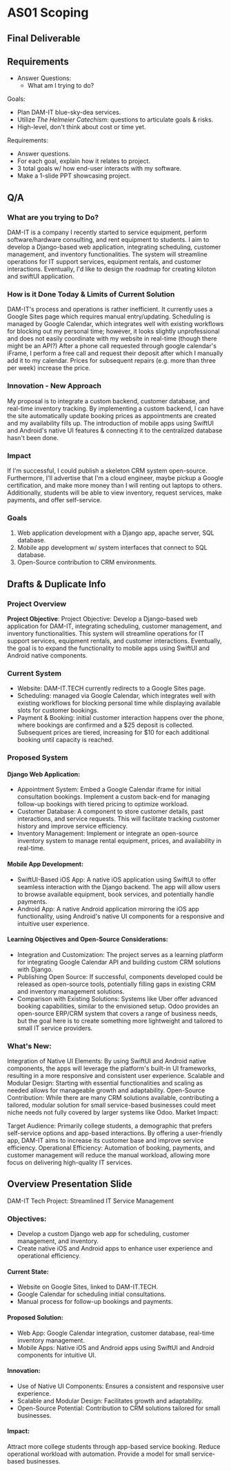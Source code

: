 # AS01 Scoping

## Final Deliverable



## Requirements
* Answer Questions:
  * What am I trying to do? 

Goals: 
* Plan DAM-IT blue-sky-dea services.
* Utilize *The Helmeier Catechism*: questions to articulate goals & risks. 
* High-level, don't think about cost or time yet.

Requirements:
* Answer questions. 
* For each goal, explain how it relates to project.
* 3 total goals w/ how end-user interacts with my software.
* Make a 1-slide PPT showcasing project.

## Q/A
### What are you trying to Do?
DAM-IT is a company I recently started to service equipment, perform software/hardware consulting, and rent equipment to students.
I aim to develop a Django-based web application, integrating scheduling, customer management, and inventory functionalities.
The system will streamline operations for IT support services, equipment rentals, and customer interactions.
Eventually, I'd like to design the roadmap for creating kiloton and swiftUI application. 

### How is it Done Today & Limits of Current Solution
DAM-IT's process and operations is rather inefficient. It currently uses a Google Sites page which requires manual entry/updating. Scheduling is managed by Google Calendar, which integrates well with existing workflows for blocking out my personal time; however, it looks slightly unprofessional and does not easily coordinate with my website in real-time (though there might be an API?) After a phone call requested through google calendar's iFrame, I perform a free call and request their deposit after which I manually add it to my calendar. Prices for subsequent repairs (e.g. more than three per week) increase the price.

### Innovation - New Approach
My proposal is to integrate a custom backend, customer database, and real-time inventory tracking. By implementing a custom backend, I can have the site automatically update booking prices as appointments are created and my availability fills up. The introduction of mobile apps using SwiftUI and Android's native UI features & connecting it to the centralized database hasn't been done.

### Impact
If I'm successful, I could publish a skeleton CRM system open-source. Furthermore, I'll advertise that I'm a cloud engineer, maybe pickup a Google certification, and make more money than I will renting out laptops to others. Additionally, students will be able to view inventory, request services, make payments, and offer self-service.

### Goals
1. Web application development with a Django app, apache server, SQL database.
2. Mobile app development w/ system interfaces that connect to SQL database.
3. Open-Source contribution to CRM environments. 


## Drafts & Duplicate Info

### Project Overview
**Project Objective**: Project Objective: 
Develop a Django-based web application for DAM-IT, integrating scheduling, customer management, and inventory functionalities. 
This system will streamline operations for IT support services, equipment rentals, and customer interactions. 
Eventually, the goal is to expand the functionality to mobile apps using SwiftUI and Android native components.

### Current System
* Website: DAM-IT.TECH currently redirects to a Google Sites page.
* Scheduling: managed via Google Calendar, which integrates well with existing workflows for blocking personal time
while displaying available slots for customer bookings.
* Payment & Booking: initial customer interaction happens over the phone, where bookings
are confirmed and a $25 deposit is collected. Subsequent prices are tiered, increasing for $10 for each additional
booking until capacity is reached.

### Proposed System
#### Django Web Application:
* Appointment System: Embed a Google Calendar iframe for initial consultation bookings. Implement a custom back-end for managing follow-up bookings with tiered pricing to optimize workload.
* Customer Database: A component to store customer details, past interactions, and service requests. This will facilitate tracking customer history and improve service efficiency.
* Inventory Management: Implement or integrate an open-source inventory system to manage rental equipment, prices, and availability in real-time.

#### Mobile App Development:
* SwiftUI-Based iOS App: A native iOS application using SwiftUI to offer seamless interaction with the Django backend. The app will allow users to browse available equipment, book services, and potentially handle payments.
* Android App: A native Android application mirroring the iOS app functionality, using Android's native UI components for a responsive and intuitive user experience.

#### Learning Objectives and Open-Source Considerations:
* Integration and Customization: The project serves as a learning platform for integrating Google Calendar API and building custom CRM solutions with Django.
* Publishing Open Source: If successful, components developed could be released as open-source tools, potentially filling gaps in existing CRM and inventory management solutions.
* Comparison with Existing Solutions: Systems like Uber offer advanced booking capabilities, similar to the envisioned setup. Odoo provides an open-source ERP/CRM system that covers a range of business needs, but the goal here is to create something more lightweight and tailored to small IT service providers.

 
### What's New:

Integration of Native UI Elements: By using SwiftUI and Android native components, the apps will leverage the platform's built-in UI frameworks, resulting in a more responsive and consistent user experience.
Scalable and Modular Design: Starting with essential functionalities and scaling as needed allows for manageable growth and adaptability.
Open-Source Contribution: While there are many CRM solutions available, contributing a tailored, modular solution for small service-based businesses could meet niche needs not fully covered by larger systems like Odoo.
Market Impact:

Target Audience: Primarily college students, a demographic that prefers self-service options and app-based interactions. By offering a user-friendly app, DAM-IT aims to increase its customer base and improve service efficiency.
Operational Efficiency: Automation of booking, payments, and customer management will reduce the manual workload, allowing more focus on delivering high-quality IT services.

## Overview Presentation Slide
DAM-IT Tech Project: Streamlined IT Service Management

### Objectives:

* Develop a custom Django web app for scheduling, customer management, and inventory.
* Create native iOS and Android apps to enhance user experience and operational efficiency.

#### Current State:
* Website on Google Sites, linked to DAM-IT.TECH.
* Google Calendar for scheduling initial consultations.
* Manual process for follow-up bookings and payments.

#### Proposed Solution:
* Web App: Google Calendar integration, customer database, real-time inventory management.
* Mobile Apps: Native iOS and Android apps using SwiftUI and Android components for intuitive UI.

#### Innovation:

* Use of Native UI Components: Ensures a consistent and responsive user experience.
* Scalable and Modular Design: Facilitates growth and adaptability.
* Open-Source Potential: Contribution to CRM solutions tailored for small businesses.

#### Impact:

Attract more college students through app-based service booking.
Reduce operational workload with automation.
Provide a model for small service-based businesses.
